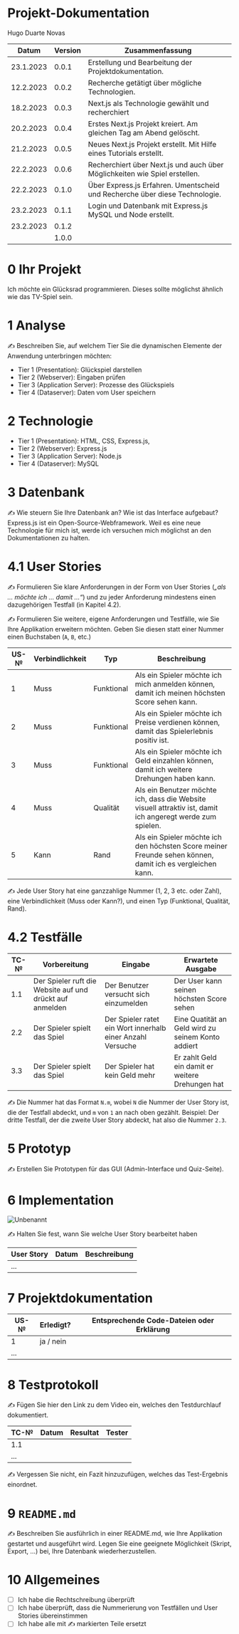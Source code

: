 # Projekt-Dokumentation

Hugo Duarte Novas

| Datum   | Version | Zusammenfassung                                              |
| -----   | ------- | ------------------------------------------------------------ |
|23.1.2023| 0.0.1   | Erstellung und Bearbeitung der Projektdokumentation.         |
|12.2.2023| 0.0.2   |Recherche getätigt über mögliche Technologien.                |
|18.2.2023| 0.0.3   |Next.js als Technologie gewählt und recherchiert              |
|20.2.2023| 0.0.4   |Erstes Next.js Projekt kreiert. Am gleichen Tag am Abend gelöscht.|
|21.2.2023| 0.0.5   |Neues Next.js Projekt erstellt. Mit Hilfe eines Tutorials erstellt.|
|22.2.2023| 0.0.6   |Recherchiert über Next.js und auch über Möglichkeiten wie Spiel erstellen.|
|22.2.2023| 0.1.0   |Über Express.js Erfahren. Umentscheid und Recherche über diese Technologie.|
|23.2.2023| 0.1.1   |Login und Datenbank mit Express.js MySQL und Node erstellt.   |
|23.2.2023| 0.1.2   |                                                              |
|       | 1.0.0   |                                                                |

# 0 Ihr Projekt

Ich möchte ein Glücksrad programmieren. Dieses sollte möglichst ähnlich wie das TV-Spiel sein.

# 1 Analyse

✍️ Beschreiben Sie, auf welchem Tier Sie die dynamischen Elemente der Anwendung unterbringen möchten:

* Tier 1 (Presentation): Glückspiel darstellen
* Tier 2 (Webserver): Eingaben prüfen
* Tier 3 (Application Server): Prozesse des Glückspiels
* Tier 4 (Dataserver): Daten vom User speichern

# 2 Technologie

* Tier 1 (Presentation): HTML, CSS, Express.js,
* Tier 2 (Webserver): Express.js
* Tier 3 (Application Server): Node.js
* Tier 4 (Dataserver): MySQL

# 3 Datenbank

✍️ Wie steuern Sie Ihre Datenbank an? Wie ist das Interface aufgebaut?
Express.js ist ein Open-Source-Webframework. Weil es eine neue Technologie für mich ist, werde ich versuchen mich möglichst an den Dokumentationen zu halten.

# 4.1 User Stories

✍️ Formulieren Sie klare Anforderungen in der Form von User Stories (*„als … möchte ich … damit …“*) und zu jeder Anforderung mindestens einen dazugehörigen Testfall (in Kapitel 4.2). 

✍️ Formulieren Sie weitere, eigene Anforderungen und Testfälle, wie Sie Ihre Applikation erweitern möchten. Geben Sie diesen statt einer Nummer einen Buchstaben (`A`, `B`, etc.)

| US-№ | Verbindlichkeit | Typ  | Beschreibung                       |
| ---- | --------------- | ---- | ---------------------------------- |
| 1    |      Muss       | Funktional   | Als ein Spieler möchte ich mich anmelden können, damit ich meinen höchsten Score sehen kann. |
| 2    |      Muss       | Funktional   | Als ein Spieler möchte ich Preise verdienen können, damit das Spielerlebnis positiv ist.     |
| 3    |      Muss       | Funktional   | Als ein Spieler möchte ich Geld einzahlen können, damit ich weitere Drehungen haben kann.    |
| 4    |      Muss       | Qualität     | Als ein Benutzer möchte ich, dass die Website visuell attraktiv ist, damit ich angeregt werde zum spielen. |
| 5    |      Kann       | Rand         | Als ein Spieler möchte ich den höchsten Score meiner Freunde sehen können, damit ich es vergleichen kann.  |

✍️ Jede User Story hat eine ganzzahlige Nummer (1, 2, 3 etc. oder Zahl), eine Verbindlichkeit (Muss oder Kann?), und einen Typ (Funktional, Qualität, Rand). 

# 4.2 Testfälle

| TC-№ | Vorbereitung | Eingabe | Erwartete Ausgabe |
| ---- | ------------ | ------- | ----------------- |
| 1.1  | Der Spieler ruft die Website auf und drückt auf anmelden | Der Benutzer versucht sich einzumelden | Der User kann seinen höchsten Score sehen  |
| 2.2  | Der Spieler spielt das Spiel | Der Spieler ratet ein Wort innerhalb einer Anzahl Versuche | Eine Quatität an Geld wird zu seinem Konto addiert |
| 3.3  | Der Spieler spielt das Spiel | Der Spieler hat kein Geld mehr | Er zahlt Geld ein damit er weitere Drehungen hat |

✍️ Die Nummer hat das Format `N.m`, wobei `N` die Nummer der User Story ist, die der Testfall abdeckt, und `m` von `1` an nach oben gezählt. Beispiel: Der dritte Testfall, der die zweite User Story abdeckt, hat also die Nummer `2.3`.

# 5 Prototyp

✍️ Erstellen Sie Prototypen für das GUI (Admin-Interface und Quiz-Seite).

# 6 Implementation
![Unbenannt](https://user-images.githubusercontent.com/106603796/214003368-57dbe3aa-677b-4407-8666-93d8d43ca627.PNG)


✍️ Halten Sie fest, wann Sie welche User Story bearbeitet haben

| User Story | Datum | Beschreibung |
| ---------- | ----- | ------------ |
| ...        |       |              |

# 7 Projektdokumentation

| US-№ | Erledigt? | Entsprechende Code-Dateien oder Erklärung |
| ---- | --------- | ----------------------------------------- |
| 1    | ja / nein |                                           |
| ...  |           |                                           |

# 8 Testprotokoll

✍️ Fügen Sie hier den Link zu dem Video ein, welches den Testdurchlauf dokumentiert.

| TC-№ | Datum | Resultat | Tester |
| ---- | ----- | -------- | ------ |
| 1.1  |       |          |        |
| ...  |       |          |        |

✍️ Vergessen Sie nicht, ein Fazit hinzuzufügen, welches das Test-Ergebnis einordnet.

# 9 `README.md`

✍️ Beschreiben Sie ausführlich in einer README.md, wie Ihre Applikation gestartet und ausgeführt wird. Legen Sie eine geeignete Möglichkeit (Skript, Export, …) bei, Ihre Datenbank wiederherzustellen.

# 10 Allgemeines

- [ ] Ich habe die Rechtschreibung überprüft
- [ ] Ich habe überprüft, dass die Nummerierung von Testfällen und User Stories übereinstimmen
- [ ] Ich habe alle mit ✍️ markierten Teile ersetzt

